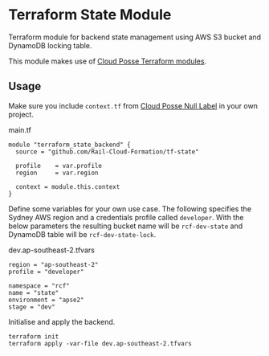 # Terraform State Module

Terraform module for backend state management using AWS S3 bucket and DynamoDB locking table. 

This module makes use of [Cloud Posse Terraform modules](https://github.com/orgs/cloudposse/repositories?q=terraform).

## Usage

Make sure you include `context.tf` from [Cloud Posse Null Label](https://github.com/cloudposse/terraform-null-label) in your own project.

main.tf
```hcl
module "terraform_state_backend" {
  source = "github.com/Rail-Cloud-Formation/tf-state"

  profile    = var.profile
  region     = var.region

  context = module.this.context
}
```

Define some variables for your own use case. The following specifies the Sydney AWS region and a credentials profile called `developer`. With the below parameters the resulting bucket name will be `rcf-dev-state` and DynamoDB table will be `rcf-dev-state-lock`.

dev.ap-southeast-2.tfvars
```hcl
region = "ap-southeast-2"
profile = "developer"

namespace = "rcf"
name = "state"
environment = "apse2"
stage = "dev"
```

Initialise and apply the backend.

```
terraform init
terraform apply -var-file dev.ap-southeast-2.tfvars
```